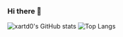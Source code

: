 ### Hi there 👋
![xartd0's GitHub stats](https://github-readme-stats.vercel.app/api?username=xartd0&show_icons=true)
![Top Langs](https://github-readme-stats.vercel.app/api/top-langs/?username=xartd0)

